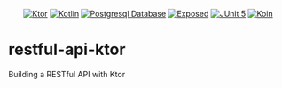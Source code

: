 <p align="center">
  <a href="#"><img src="https://img.shields.io/badge/Ktor-2.2.4-brightgreen" alt="Ktor"></a>
  <a href="#"><img src="https://img.shields.io/badge/Kotlin-1.8.10-blue" alt="Kotlin"></a>
  <a href="#"><img src="https://img.shields.io/badge/Database-postgresql-orange" alt="Postgresql Database"></a>
  <a href="#"><img src="https://img.shields.io/badge/Exposed-DAO-red" alt="Exposed"></a>
  <a href="#"><img src="https://img.shields.io/badge/Testing-JUnit5-purple" alt="JUnit 5"></a>
  <a href="#"><img src="https://img.shields.io/badge/DI-Koin-green" alt="Koin"></a>
</p>

# restful-api-ktor
Building a RESTful API with Ktor
